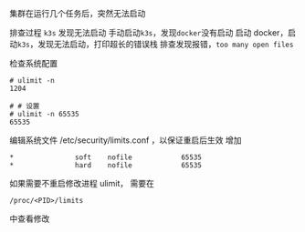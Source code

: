 集群在运行几个任务后，突然无法启动

排查过程
`k3s` 发现无法启动
手动启动`k3s`，发现`docker`没有启动
启动 docker，启动`k3s`，发现无法启动，打印超长的错误栈
排查发现报错，`too many open files`

检查系统配置

```shell
# ulimit -n
1204

# # 设置
# ulimit -n 65535
65535
```

编辑系统文件 /etc/security/limits.conf ，以保证重启后生效
增加

```text
*               soft    nofile            65535
*               hard    nofile            65535
```

如果需要不重启修改进程 ulimit， 需要在

```
/proc/<PID>/limits
```

中查看修改
